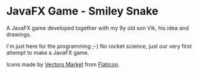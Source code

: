 # JavaFX Game - Smiley Snake

A JavaFX game developed together with my 9y old son Vik, his idea and drawings. 

I'm just here for the programming ;-)
No rocket science, just our very first attempt to make a JavaFX game.

Icons made by [Vectors Market](https://www.flaticon.com/authors/vectors-market) from [Flaticon](https://www.flaticon.com/).
